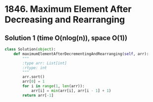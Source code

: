 # 1846. Maximum Element After Decreasing and Rearranging

## Solution 1 (time O(nlog(n)), space O(1))

```python
class Solution(object):
    def maximumElementAfterDecrementingAndRearranging(self, arr):
        """
        :type arr: List[int]
        :rtype: int
        """
        arr.sort()
        arr[0] = 1
        for i in range(1, len(arr)):
            arr[i] = min(arr[i], arr[i - 1] + 1)
        return arr[-1]
```
